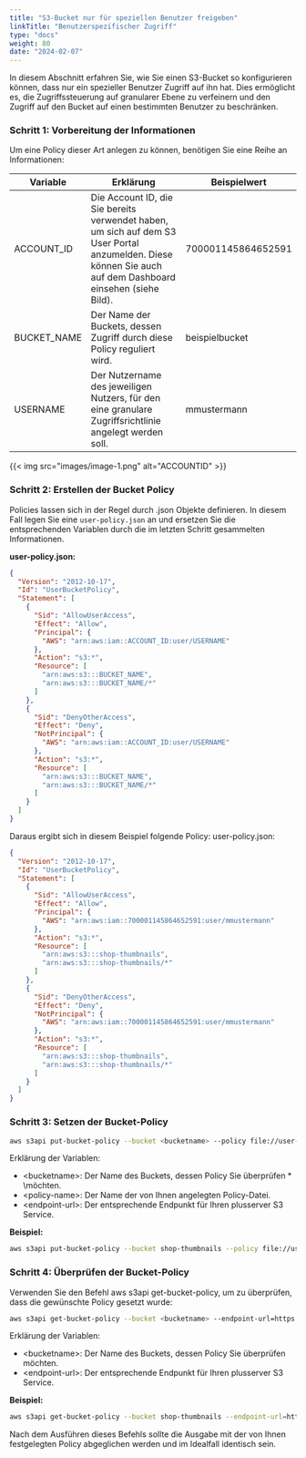 ```yaml
---
title: "S3-Bucket nur für speziellen Benutzer freigeben"
linkTitle: "Benutzerspezifischer Zugriff"
type: "docs"
weight: 80
date: "2024-02-07"
---
```


In diesem Abschnitt erfahren Sie, wie Sie einen S3-Bucket so konfigurieren können, dass nur ein spezieller Benutzer Zugriff auf ihn hat. Dies ermöglicht es, die Zugriffssteuerung auf granularer Ebene zu verfeinern und den Zugriff auf den Bucket auf einen bestimmten Benutzer zu beschränken.

### Schritt 1: Vorbereitung der Informationen

Um eine Policy dieser Art anlegen zu können, benötigen Sie eine Reihe an Informationen:

| Variable | Erklärung | Beispielwert |
|--------------|-------------------------------------------------------------------|------------------------------|
| ACCOUNT_ID   | Die Account ID, die Sie bereits verwendet haben, um sich auf dem S3 User Portal anzumelden. Diese können Sie auch auf dem Dashboard einsehen (siehe Bild). | 700001145864652591 |
| BUCKET_NAME  | Der Name der Buckets, dessen Zugriff durch diese Policy reguliert wird. | beispielbucket |
| USERNAME     | Der Nutzername des jeweiligen Nutzers, für den eine granulare Zugriffsrichtlinie angelegt werden soll. | mmustermann |

{{< img src="images/image-1.png" alt="ACCOUNTID" >}}

### Schritt 2: Erstellen der Bucket Policy

Policies lassen sich in der Regel durch .json Objekte definieren. In diesem Fall legen Sie eine `user-policy.json` an und ersetzen Sie die entsprechenden Variablen durch die im letzten Schritt gesammelten Informationen.

**user-policy.json:**
```json
{
  "Version": "2012-10-17",
  "Id": "UserBucketPolicy",
  "Statement": [
    {
      "Sid": "AllowUserAccess",
      "Effect": "Allow",
      "Principal": {
        "AWS": "arn:aws:iam::ACCOUNT_ID:user/USERNAME"
      },
      "Action": "s3:*",
      "Resource": [
        "arn:aws:s3:::BUCKET_NAME",
        "arn:aws:s3:::BUCKET_NAME/*"
      ]
    },
    {
      "Sid": "DenyOtherAccess",
      "Effect": "Deny",
      "NotPrincipal": {
        "AWS": "arn:aws:iam::ACCOUNT_ID:user/USERNAME"
      },
      "Action": "s3:*",
      "Resource": [
        "arn:aws:s3:::BUCKET_NAME",
        "arn:aws:s3:::BUCKET_NAME/*"
      ]
    }
  ]
}
```

Daraus ergibt sich in diesem Beispiel folgende Policy:
user-policy.json:

```json
{
  "Version": "2012-10-17",
  "Id": "UserBucketPolicy",
  "Statement": [
    {
      "Sid": "AllowUserAccess",
      "Effect": "Allow",
      "Principal": {
        "AWS": "arn:aws:iam::700001145864652591:user/mmustermann"
      },
      "Action": "s3:*",
      "Resource": [
        "arn:aws:s3:::shop-thumbnails",
        "arn:aws:s3:::shop-thumbnails/*"
      ]
    },
    {
      "Sid": "DenyOtherAccess",
      "Effect": "Deny",
      "NotPrincipal": {
        "AWS": "arn:aws:iam::700001145864652591:user/mmustermann"
      },
      "Action": "s3:*",
      "Resource": [
        "arn:aws:s3:::shop-thumbnails",
        "arn:aws:s3:::shop-thumbnails/*"
      ]
    }
  ]
}
```

### Schritt 3: Setzen der Bucket-Policy

```bash
aws s3api put-bucket-policy --bucket <bucketname> --policy file://user-policy.json --endpoint-url=https://<endpoint-url>
```

Erklärung der Variablen:

* \<bucketname>: Der Name des Buckets, dessen Policy Sie überprüfen * \möchten.
* \<policy-name>: Der Name der von Ihnen angelegten Policy-Datei.
* \<endpoint-url>: Der entsprechende Endpunkt für Ihren plusserver S3 Service.

**Beispiel:**

```bash
aws s3api put-bucket-policy --bucket shop-thumbnails --policy file://user-policy.json --endpoint-url=https://s3.de-west-1.psmanaged.com
```

### Schritt 4: Überprüfen der Bucket-Policy

Verwenden Sie den Befehl aws s3api get-bucket-policy, um zu überprüfen, dass die gewünschte Policy gesetzt wurde:

```bash
aws s3api get-bucket-policy --bucket <bucketname> --endpoint-url=https://<endpoint-url>
```

Erklärung der Variablen:

* \<bucketname>: Der Name des Buckets, dessen Policy Sie überprüfen möchten.
* \<endpoint-url>: Der entsprechende Endpunkt für Ihren plusserver S3 Service.

**Beispiel:**
```bash
aws s3api get-bucket-policy --bucket shop-thumbnails --endpoint-url=https://s3.de-west-1.psmanaged.com
```
Nach dem Ausführen dieses Befehls sollte die Ausgabe mit der von Ihnen festgelegten Policy abgeglichen werden und im Idealfall identisch sein.